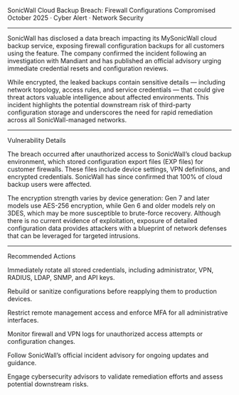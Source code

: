 SonicWall Cloud Backup Breach: Firewall Configurations Compromised
October 2025 · Cyber Alert · Network Security


---

SonicWall has disclosed a data breach impacting its MySonicWall cloud backup service, exposing firewall configuration backups for all customers using the feature. The company confirmed the incident following an investigation with Mandiant and has published an official advisory urging immediate credential resets and configuration reviews.

While encrypted, the leaked backups contain sensitive details — including network topology, access rules, and service credentials — that could give threat actors valuable intelligence about affected environments. This incident highlights the potential downstream risk of third-party configuration storage and underscores the need for rapid remediation across all SonicWall-managed networks.


---

Vulnerability Details

The breach occurred after unauthorized access to SonicWall’s cloud backup environment, which stored configuration export files (EXP files) for customer firewalls. These files include device settings, VPN definitions, and encrypted credentials. SonicWall has since confirmed that 100% of cloud backup users were affected.

The encryption strength varies by device generation: Gen 7 and later models use AES-256 encryption, while Gen 6 and older models rely on 3DES, which may be more susceptible to brute-force recovery. Although there is no current evidence of exploitation, exposure of detailed configuration data provides attackers with a blueprint of network defenses that can be leveraged for targeted intrusions.


---

Recommended Actions

Immediately rotate all stored credentials, including administrator, VPN, RADIUS, LDAP, SNMP, and API keys.

Rebuild or sanitize configurations before reapplying them to production devices.

Restrict remote management access and enforce MFA for all administrative interfaces.

Monitor firewall and VPN logs for unauthorized access attempts or configuration changes.

Follow SonicWall’s official incident advisory for ongoing updates and guidance.

Engage cybersecurity advisors to validate remediation efforts and assess potential downstream risks.